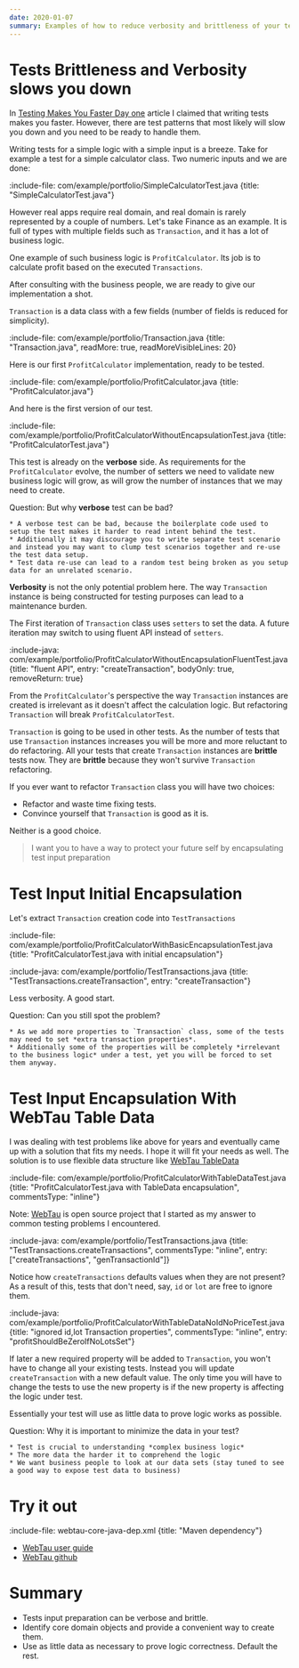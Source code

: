 ```yaml
---
date: 2020-01-07
summary: Examples of how to reduce verbosity and brittleness of your tests by encapsulating input preparation
---
```


# Tests Brittleness and Verbosity slows you down

In [Testing Makes You Faster Day one](testing/testing-makes-you-faster-day-one) article I claimed that writing tests makes you faster.
However, there are test patterns that most likely will slow you down and you need to be ready to handle them. 

Writing tests for a simple logic with a simple input is a breeze. Take for example a test for a simple calculator class. 
Two numeric inputs and we are done: 

:include-file: com/example/portfolio/SimpleCalculatorTest.java {title: "SimpleCalculatorTest.java"}

However real apps require real domain, and real domain is rarely represented by a couple of numbers.
Let's take Finance as an example. It is full of types with multiple fields such as `Transaction`, and it has a lot of business logic.

One example of such business logic is `ProfitCalculator`. Its job is to calculate profit based on the executed `Transactions`.

After consulting with the business people, we are ready to give our implementation a shot.

`Transaction` is a data class with a few fields (number of fields is reduced for simplicity).

:include-file: com/example/portfolio/Transaction.java {title: "Transaction.java", readMore: true, readMoreVisibleLines: 20}

Here is our first `ProfitCalculator` implementation, ready to be tested.

:include-file: com/example/portfolio/ProfitCalculator.java {title: "ProfitCalculator.java"}

And here is the first version of our test.

:include-file: com/example/portfolio/ProfitCalculatorWithoutEncapsulationTest.java {title: "ProfitCalculatorTest.java"}

This test is already on the **verbose** side. As requirements for the `ProfitCalculator` evolve, the number of setters 
we need to validate new business logic will grow, as will grow the number of instances that we may need to create. 

Question: But why **verbose** test can be bad?  

```spoiler {title: "tap me to see why a verbose test can be a problem"}
* A verbose test can be bad, because the boilerplate code used to setup the test makes it harder to read intent behind the test.
* Additionally it may discourage you to write separate test scenario and instead you may want to clump test scenarios together and re-use the test data setup.
* Test data re-use can lead to a random test being broken as you setup data for an unrelated scenario.    
```

**Verbosity** is not the only potential problem here. The way `Transaction` instance is being constructed for testing 
purposes can lead to a maintenance burden. 

The First iteration of `Transaction` class uses `setters` to set the data. 
A future iteration may switch to using fluent API instead of `setters`.

:include-java: com/example/portfolio/ProfitCalculatorWithoutEncapsulationFluentTest.java {title: "fluent API", entry: "createTransaction", bodyOnly: true, removeReturn: true}

From the `ProfitCalculator`'s perspective the way `Transaction` instances are created is irrelevant as it doesn't affect the calculation logic.
But refactoring `Transaction` will break `ProfitCalculatorTest`. 

`Transaction` is going to be used in other tests. As the number of tests that use `Transaction` instances increases you will be more and more reluctant
to do refactoring. All your tests that create `Transaction` instances are **brittle** tests now. 
They are **brittle** because they won't survive `Transaction` refactoring. 

If you ever want to refactor `Transaction` class you will have two choices:
* Refactor and waste time fixing tests.
* Convince yourself that `Transaction` is good as it is. 

Neither is a good choice. 

> I want you to have a way to protect your future self by encapsulating test input preparation

# Test Input Initial Encapsulation

Let's extract `Transaction` creation code into `TestTransactions`

:include-file: com/example/portfolio/ProfitCalculatorWithBasicEncapsulationTest.java {title: "ProfitCalculatorTest.java with initial encapsulation"}

:include-java: com/example/portfolio/TestTransactions.java {title: "TestTransactions.createTransaction", entry: "createTransaction"}

Less verbosity. A good start.

Question: Can you still spot the problem?

```spoiler {title: "tap me to see remaining problems"}
* As we add more properties to `Transaction` class, some of the tests may need to set *extra transaction properties*. 
* Additionally some of the properties will be completely *irrelevant to the business logic* under a test, yet you will be forced to set them anyway.
```

# Test Input Encapsulation With WebTau Table Data   

I was dealing with test problems like above for years and eventually came up with a solution that fits my needs.
I hope it will fit your needs as well. The solution is to use flexible data structure like [WebTau TableData](https://testingisdocumenting.org/webtau/reference/table-data)

:include-file: com/example/portfolio/ProfitCalculatorWithTableDataTest.java {title: "ProfitCalculatorTest.java with TableData encapsulation", commentsType: "inline"}

Note: [WebTau](https://github.com/testingisdocumenting/webtau) is open source project that I started as my answer to common testing problems I encountered. 

:include-java: com/example/portfolio/TestTransactions.java {title: "TestTransactions.createTransactions", commentsType: "inline", entry: ["createTransactions", "genTransactionId"]}

Notice how `createTransactions` defaults values when they are not present?
As a result of this, tests that don't need, say, `id` or `lot` are free to ignore them.

:include-java: com/example/portfolio/ProfitCalculatorWithTableDataNoIdNoPriceTest.java {title: "ignored id,lot Transaction properties", commentsType: "inline", entry: "profitShouldBeZeroIfNoLotsSet"}

If later a new required property will be added to `Transaction`, you won't have to change all your existing tests. 
Instead you will update `createTransaction` with a new default value. 
The only time you will have to change the tests to use the new property is if the new property is affecting the logic under test.

Essentially your test will use as little data to prove logic works as possible.  

Question: Why it is important to minimize the data in your test?

```spoiler {title: "tap me to see why minimizing data is important"}
* Test is crucial to understanding *complex business logic*
* The more data the harder it to comprehend the logic
* We want business people to look at our data sets (stay tuned to see a good way to expose test data to business)  
```

# Try it out

:include-file: webtau-core-java-dep.xml {title: "Maven dependency"}

* [WebTau user guide](https://testingisdocumenting.org/webtau)
* [WebTau github](https://github.com/testingisdocumenting/webtau)

# Summary

* Tests input preparation can be verbose and brittle.
* Identify core domain objects and provide a convenient way to create them.
* Use as little data as necessary to prove logic correctness. Default the rest. 